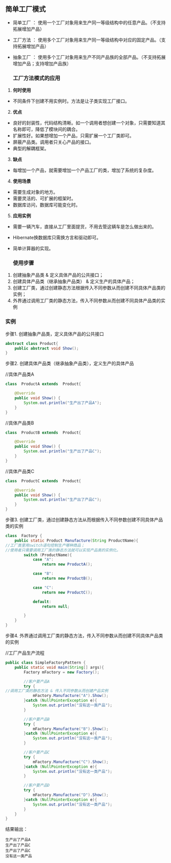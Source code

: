 ## 简单工厂模式

- 简单工厂 ： 使用一个工厂对象用来生产同一等级结构中的任意产品。（不支持拓展增加产品）
- 工厂方法 ： 使用多个工厂对象用来生产同一等级结构中对应的固定产品。（支持拓展增加产品）
- 抽象工厂 ： 使用多个工厂对象用来生产不同产品族的全部产品。（不支持拓展增加产品；支持增加产品族）
  
  ### 工厂方法模式的应用
1. **何时使用**
- 不同条件下创建不用实例时。方法是让子类实现工厂接口。
2. **优点**
- 良好的封装性，代码结构清晰。如一个调用者想创建一个对象，只需要知道其名称即可，降低了模块间的耦合。
- 扩展性好。如果想增加一个产品，只需扩展一个工厂类即可。
- 屏蔽产品类。调用者只关心产品的接口。
- 典型的解耦框架。
3. **缺点**
- 每增加一个产品，就需要增加一个产品工厂的类，增加了系统的复杂度。
4. **使用场景**
- 需要生成对象的地方。
- 需要灵活的、可扩展的框架时。
- 数据库访问，数据库可能变化时。
5. **应用实例**
- 需要一辆汽车，直接从工厂里面提货，不用去管这辆车是怎么做出来的。
- Hibernate换数据库只需换方言和驱动即可。
- 简单计算器的实现。
  
  ### 使用步骤
1. 创建抽象产品类 & 定义具体产品的公共接口；
2. 创建具体产品类（继承抽象产品类） & 定义生产的具体产品；
3. 创建工厂类，通过创建静态方法根据传入不同参数从而创建不同具体产品类的实例；
4. 外界通过调用工厂类的静态方法，传入不同参数从而创建不同具体产品类的实例

### 实例

步骤1. 创建抽象产品类，定义具体产品的公共接口

```java
abstract class Product{
    public abstract void Show();
}
```

步骤2. 创建具体产品类（继承抽象产品类），定义生产的具体产品

//具体产品类A

```java
class  ProductA extends  Product{

    @Override
    public void Show() {
        System.out.println("生产出了产品A");
    }
}
```

//具体产品类B

```java
class  ProductB extends  Product{

    @Override
    public void Show() {
        System.out.println("生产出了产品C");
    }
}
```

//具体产品类C

```java
class  ProductC extends  Product{

    @Override
    public void Show() {
        System.out.println("生产出了产品C");
    }
}
```

步骤3. 创建工厂类，通过创建静态方法从而根据传入不同参数创建不同具体产品类的实例

```java
class  Factory {
    public static Product Manufacture(String ProductName){
//工厂类里用switch语句控制生产哪种商品；
//使用者只需要调用工厂类的静态方法就可以实现产品类的实例化。
        switch (ProductName){
            case "A":
                return new ProductA();

            case "B":
                return new ProductB();

            case "C":
                return new ProductC();

            default:
                return null;

        }
    }
}
```

步骤4. 外界通过调用工厂类的静态方法，传入不同参数从而创建不同具体产品类的实例

//工厂产品生产流程

```java
public class SimpleFactoryPattern {
    public static void main(String[] args){
        Factory mFactory = new Factory();

        //客户要产品A
        try {
//调用工厂类的静态方法 & 传入不同参数从而创建产品实例
            mFactory.Manufacture("A").Show();
        }catch (NullPointerException e){
            System.out.println("没有这一类产品");
        }

        //客户要产品B
        try {
            mFactory.Manufacture("B").Show();
        }catch (NullPointerException e){
            System.out.println("没有这一类产品");
        }

        //客户要产品C
        try {
            mFactory.Manufacture("C").Show();
        }catch (NullPointerException e){
            System.out.println("没有这一类产品");
        }

        //客户要产品D
        try {
            mFactory.Manufacture("D").Show();
        }catch (NullPointerException e){
            System.out.println("没有这一类产品");
        }
    }
}
```

结果输出：

```
生产出了产品A
生产出了产品C
生产出了产品C
没有这一类产品
```
